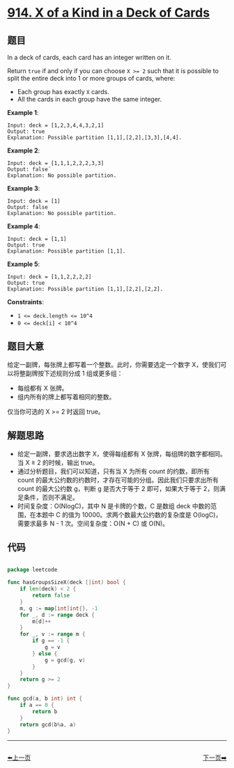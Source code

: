 # [914. X of a Kind in a Deck of Cards](https://leetcode.com/problems/x-of-a-kind-in-a-deck-of-cards/)


## 题目

In a deck of cards, each card has an integer written on it.

Return `true` if and only if you can choose `X >= 2` such that it is possible to split the entire deck into 1 or more groups of cards, where:

- Each group has exactly `X` cards.
- All the cards in each group have the same integer.

**Example 1**:

```
Input: deck = [1,2,3,4,4,3,2,1]
Output: true
Explanation: Possible partition [1,1],[2,2],[3,3],[4,4].
```

**Example 2**:

```
Input: deck = [1,1,1,2,2,2,3,3]
Output: false´
Explanation: No possible partition.
```

**Example 3**:

```
Input: deck = [1]
Output: false
Explanation: No possible partition.
```

**Example 4**:

```
Input: deck = [1,1]
Output: true
Explanation: Possible partition [1,1].
```

**Example 5**:

```
Input: deck = [1,1,2,2,2,2]
Output: true
Explanation: Possible partition [1,1],[2,2],[2,2].
```

**Constraints**:

- `1 <= deck.length <= 10^4`
- `0 <= deck[i] < 10^4`

## 题目大意

给定一副牌，每张牌上都写着一个整数。此时，你需要选定一个数字 X，使我们可以将整副牌按下述规则分成 1 组或更多组：

- 每组都有 X 张牌。
- 组内所有的牌上都写着相同的整数。

仅当你可选的 X >= 2 时返回 true。


## 解题思路

- 给定一副牌，要求选出数字 X，使得每组都有 X 张牌，每组牌的数字都相同。当 X ≥ 2 的时候，输出 true。
- 通过分析题目，我们可以知道，只有当 X 为所有 count 的约数，即所有 count 的最大公约数的约数时，才存在可能的分组。因此我们只要求出所有 count 的最大公约数 g，判断 g 是否大于等于 2 即可，如果大于等于 2，则满足条件，否则不满足。
- 时间复杂度：O(NlogC)，其中 N 是卡牌的个数，C 是数组 deck 中数的范围，在本题中 C 的值为 10000。求两个数最大公约数的复杂度是 O(logC)，需要求最多 N - 1 次。空间复杂度：O(N + C) 或 O(N)。

## 代码

```go

package leetcode

func hasGroupsSizeX(deck []int) bool {
	if len(deck) < 2 {
		return false
	}
	m, g := map[int]int{}, -1
	for _, d := range deck {
		m[d]++
	}
	for _, v := range m {
		if g == -1 {
			g = v
		} else {
			g = gcd(g, v)
		}
	}
	return g >= 2
}

func gcd(a, b int) int {
	if a == 0 {
		return b
	}
	return gcd(b%a, a)
}

```
----------------------------------------------
<div style="display: flex;justify-content: space-between;align-items: center;">
<p><a href="https://books.halfrost.com/leetcode/ChapterFour/0911.Online-Election/">⬅️上一页</a></p>
<p><a href="https://books.halfrost.com/leetcode/ChapterFour/0918.Maximum-Sum-Circular-Subarray/">下一页➡️</a></p>
</div>

